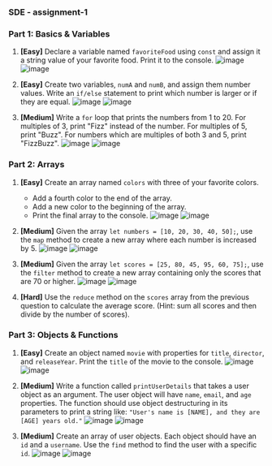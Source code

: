 ### SDE - assignment-1

### Part 1: Basics & Variables

1. **[Easy]** Declare a variable named `favoriteFood` using `const` and assign it a string value of your favorite food. Print it to the console.
   ![image](https://github.com/user-attachments/assets/82de751a-da7b-4593-82d7-caa12abd097b)
   ![image](https://github.com/user-attachments/assets/3d22ba35-ee2d-4ea0-b511-61af94c03f15)

2. **[Easy]** Create two variables, `numA` and `numB`, and assign them number values. Write an `if/else` statement to print which number is larger or if they are equal.
   ![image](https://github.com/user-attachments/assets/88f4968a-86bd-43b5-aa15-373a0c38158e)
   ![image](https://github.com/user-attachments/assets/413987e2-b029-4e49-9469-e49b0364c579)
   
3. **[Medium]** Write a `for` loop that prints the numbers from 1 to 20. For multiples of 3, print "Fizz" instead of the number. For multiples of 5, print "Buzz". For numbers which are multiples of both 3 and 5, print "FizzBuzz".
   ![image](https://github.com/user-attachments/assets/8b23712b-14e8-4288-93f4-c61ce1621f1f)
   ![image](https://github.com/user-attachments/assets/e74f3cdc-e714-4a59-b122-a6d10d413822)

### Part 2: Arrays

1. **[Easy]** Create an array named `colors` with three of your favorite colors.
    - Add a fourth color to the end of the array.
    - Add a new color to the beginning of the array.
    - Print the final array to the console.
      ![image](https://github.com/user-attachments/assets/8df26973-91da-43fa-9e1a-6fa1472f5b7a)
      ![image](https://github.com/user-attachments/assets/69353264-4b1a-421c-b30e-25f853f9115a)

2. **[Medium]** Given the array `let numbers = [10, 20, 30, 40, 50];`, use the `map` method to create a new array where each number is increased by 5.
      ![image](https://github.com/user-attachments/assets/ca9762c5-36ae-42db-968c-947d57118a22)
      ![image](https://github.com/user-attachments/assets/bc3c2915-bb7a-4c5b-b64c-a90e2569f5a8)
   
3. **[Medium]** Given the array `let scores = [25, 80, 45, 95, 60, 75];`, use the `filter` method to create a new array containing only the scores that are 70 or higher.
      ![image](https://github.com/user-attachments/assets/4989054b-ad52-4dd0-97dc-c69ebf4aae48)
      ![image](https://github.com/user-attachments/assets/670ad591-717f-47da-832c-4d0f35a19080)

4. **[Hard]** Use the `reduce` method on the `scores` array from the previous question to calculate the average score. (Hint: sum all scores and then divide by the number of scores).

### Part 3: Objects & Functions

1. **[Easy]** Create an object named `movie` with properties for `title`, `director`, and `releaseYear`. Print the `title` of the movie to the console.
   ![image](https://github.com/user-attachments/assets/5a15d190-aa9d-49a3-ad4a-fc32358fa64f)
   ![image](https://github.com/user-attachments/assets/dc7ba71a-0a13-4ce4-8fac-6e9f91f62bea)

2. **[Medium]** Write a function called `printUserDetails` that takes a user object as an argument. The user object will have `name`, `email`, and `age` properties. The function should use object destructuring in its parameters to print a string like: `"User's name is [NAME], and they are [AGE] years old."`
   ![image](https://github.com/user-attachments/assets/84746efd-1a5e-4bb8-9190-6543a7ec745b)
   ![image](https://github.com/user-attachments/assets/ae28f4e4-8584-4338-89ab-bfa13f590a2c)

3. **[Medium]** Create an array of user objects. Each object should have an `id` and a `username`. Use the `find` method to find the user with a specific `id`.
   ![image](https://github.com/user-attachments/assets/6ee7fa53-643e-4755-a0cf-635f1cd583b7)
   ![image](https://github.com/user-attachments/assets/b57f886d-0286-4eca-a203-7f04a09b8fa5)

